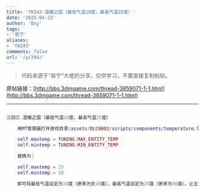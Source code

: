 ```yaml
---
title: 'YN343-温暖之国（最低气温10度，最高气温25度）'
date: '2025-04-23'
author: 'Bny'
tags:
- '易宁'
aliases:
- 'YN343'
comments: false
url: '/p/394/'
---
```


> 代码来源于“易宁”大佬的分享，仅供学习，不要直接复制粘贴。

原帖链接：[http://bbs.3dmgame.com/thread-3859071-1-1.html](http://bbs.3dmgame.com/thread-3859071-1-1.html)

---

```lua  

三四三.温暖之国（最低气温10度，最高气温25度）

	用MT管理器打开游戏目录/assets/DLC0002/scripts/components/temperature.lua文件，将下列内容：

	self.maxtemp = TUNING.MAX_ENTITY_TEMP
	self.mintemp = TUNING.MIN_ENTITY_TEMP

	替换为：

	self.maxtemp = 25
	self.mintemp = 10

	即可将最低气温设定为10度（原来为负20度），最高气温设定为25度（原来为90度），让主角不会冻伤或中暑

```  

